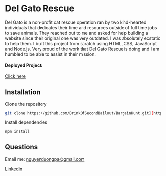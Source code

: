 # Del Gato Rescue

Del Gato is a non-profit cat rescue operation ran by two kind-hearted individuals that dedicates their time and resources outside of full time jobs to save animals. They reached out to me and asked for help building a website since their original one was very outdated. I was absolutely ecstatic to help them. I built this project from scratch using HTML, CSS, JavaScript and Node.js. Very proud of the work that Del Gato Rescue is doing and I am humbled to be able to assist in their mission.

#### Deployed Project: 
[Click here](https://comfy-stroopwafel-991cc5.netlify.app/)

## Installation

Clone the repository

```bash
git clone https://github.com/BrinkOfSecondBailout/BargainHunt.git](https://github.com/BrinkOfSecondBailout/Del-Gato-Rescue.git
```

Install dependencies 

```bash
npm install
```

## Questions

Email me: nguyenduongpa@gmail.com

[Linkedin](https://www.linkedin.com/in/softwaredev-nguyen/)
